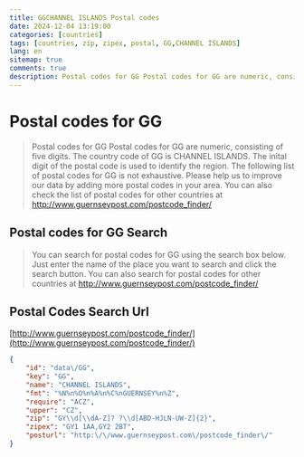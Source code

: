 ```yaml
---
title: GGCHANNEL ISLANDS Postal codes 
date: 2024-12-04 13:19:00
categories: [countries]
tags: [countries, zip, zipex, postal, GG,CHANNEL ISLANDS]
lang: en
sitemap: true
comments: true
description: Postal codes for GG Postal codes for GG are numeric, consisting of five digits. The country code of GG is CHANNEL ISLANDS. The inital digit of the postal code is used to identify the region. The following list of postal codes for GG is not exhaustive. Please help us to improve our data by adding more postal codes in your area. You can also check the list of postal codes for other countries at http://www.guernseypost.com/postcode_finder/
---
```


# Postal codes for GG
> Postal codes for GG Postal codes for GG are numeric, consisting of five digits. The country code of GG is CHANNEL ISLANDS. The inital digit of the postal code is used to identify the region. The following list of postal codes for GG is not exhaustive. Please help us to improve our data by adding more postal codes in your area. You can also check the list of postal codes for other countries at http://www.guernseypost.com/postcode_finder/

## Postal codes for GG Search 
> You can search for postal codes for GG using the search box below. Just enter the name of the place you want to search and click the search button. You can also search for postal codes for other countries at http://www.guernseypost.com/postcode_finder/

## Postal Codes Search Url

[http://www.guernseypost.com/postcode_finder/](http://www.guernseypost.com/postcode_finder/)
```json
{
    "id": "data\/GG",
    "key": "GG",
    "name": "CHANNEL ISLANDS",
    "fmt": "%N%n%O%n%A%n%C%nGUERNSEY%n%Z",
    "require": "ACZ",
    "upper": "CZ",
    "zip": "GY\\d[\\dA-Z]? ?\\d[ABD-HJLN-UW-Z]{2}",
    "zipex": "GY1 1AA,GY2 2BT",
    "posturl": "http:\/\/www.guernseypost.com\/postcode_finder\/"
}
```
